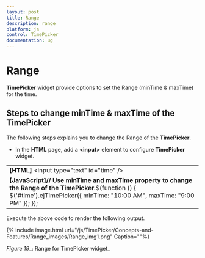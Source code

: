 ```yaml
---
layout: post
title: Range
description: range
platform: js
control: TimePicker
documentation: ug
---
```


# Range

**TimePicker** widget provide options to set the Range (minTime & maxTime) for the time.

## Steps to change minTime & maxTime of the TimePicker

The following steps explains you to change the Range of the **TimePicker**.

* In the **HTML** page, add a **&lt;input&gt;** element to configure **TimePicker** widget.



<table>
<tr>
<td>
<b>[HTML]</b>       &lt;input type="text" id="time" /&gt;</td></tr>
<tr>
<td>
<b>[JavaScript]</b><b>// Use minTime and maxTime property to change the Range of the TimePicker.</b>$(function () {                $('#time').ejTimePicker({                 minTime: "10:00 AM",                maxTime: "9:00 PM"        }); });</td></tr>
</table>


Execute the above code to render the following output.



{% include image.html url="/js/TimePicker/Concepts-and-Features/Range_images/Range_img1.png" Caption=""%}

_Figure_ _19__: Range for TimePicker widget_


